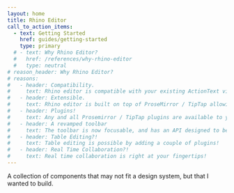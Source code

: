 ```yaml
---
layout: home
title: Rhino Editor
call_to_action_items:
  - text: Getting Started
    href: guides/getting-started
    type: primary
  # - text: Why Rhino Editor?
  #   href: /references/why-rhino-editor
  #   type: neutral
# reason_header: Why Rhino Editor?
# reasons:
#   - header: Compatibility.
#     text: Rhino editor is compatible with your existing ActionText views.
#   - header: Extensible.
#     text: Rhino editor is built on top of ProseMirror / TipTap allowing for greater customization.
#   - header: Plugins!
#     text: Any and all Prosemirror / TipTap plugins are available to you!
#   - header: A revamped toolbar
#     text: The toolbar is now focusable, and has an API designed to be extended.
#   - header: Table Editing?!
#     text: Table editing is possible by adding a couple of plugins!
#   - header: Real Time Collaboration?!
#     text: Real time collaboration is right at your fingertips!
---
```


<div style="display: grid; justify-content: center;">
  A collection of components that may not fit a design system, but that I wanted to build.
</div>

